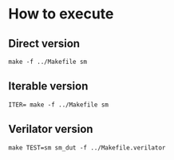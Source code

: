 # How to execute
## Direct version

    make -f ../Makefile sm

## Iterable version

    ITER= make -f ../Makefile sm

## Verilator version

    make TEST=sm sm_dut -f ../Makefile.verilator
